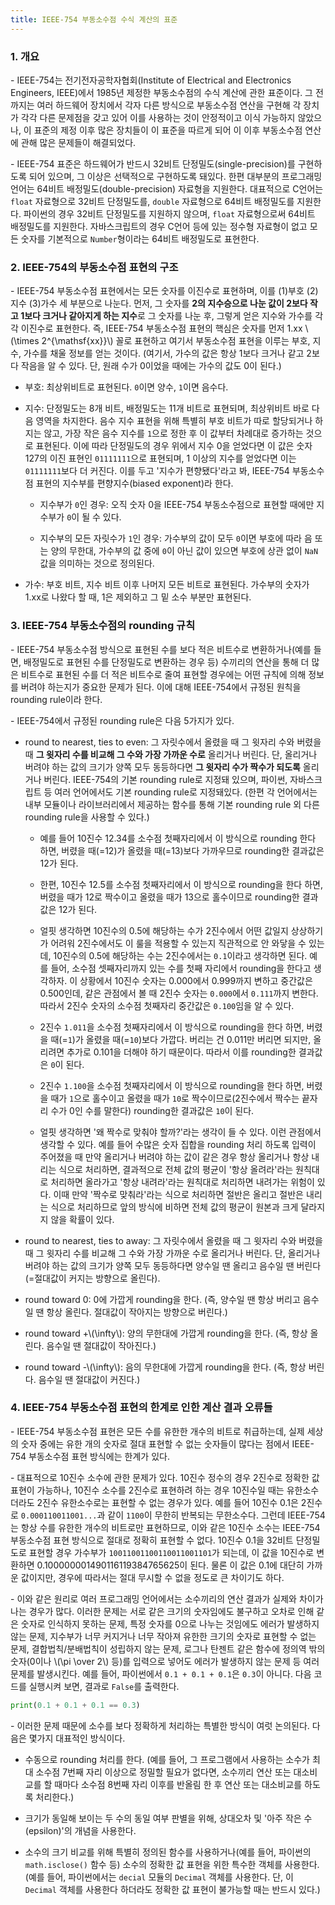 ```yaml
---
title: IEEE-754 부동소수점 수식 계산의 표준
---
```



### 1. 개요

\- IEEE-754는 전기전자공학자협회(Institute of Electrical and Electronics Engineers, IEEE)에서 1985년 제정한 부동소수점의 수식 계산에 관한 표준이다. 그 전까지는 여러 하드웨어 장치에서 각자 다른 방식으로 부동소수점 연산을 구현해 각 장치가 각각 다른 문제점을 갖고 있어 이를 사용하는 것이 안정적이고 이식 가능하지 않았으나, 이 표준의 제정 이후 많은 장치들이 이 표준을 따르게 되어 이 이후 부동소수점 연산에 관해 많은 문제들이 해결되었다.

\- IEEE-754 표준은 하드웨어가 반드시 32비트 단정밀도(single-precision)를 구현하도록 되어 있으며, 그 이상은 선택적으로 구현하도록 돼있다. 한편 대부분의 프로그래밍 언어는 64비트 배정밀도(double-precision) 자료형을 지원한다. 대표적으로 C언어는 `float` 자료형으로 32비트 단정밀도를, `double` 자료형으로 64비트 배정밀도를 지원한다. 파이썬의 경우 32비트 단정밀도를 지원하지 않으며, `float` 자료형으로써 64비트 배정밀도를 지원한다. 자바스크립트의 경우 C언어 등에 있는 정수형 자료형이 없고 모든 숫자를 기본적으로 `Number`형이라는 64비트 배정밀도로 표현한다.


### 2. IEEE-754의 부동소수점 표현의 구조


\- IEEE-754 부동소수점 표현에서는 모든 숫자를 이진수로 표현하며, 이를 (1)부호 (2)지수 (3)가수 세 부분으로 나눈다. 먼저, 그 숫자를 **2의 지수승으로 나눈 값이 2보다 작고 1보다 크거나 같아지게 하는 지수**로 그 숫자를 나눈 후, 그렇게 얻은 지수와 가수를 각각 이진수로 표현한다. 즉, IEEE-754 부동소수점 표현의 핵심은 숫자를 먼저 1.xx \\(\times 2^{\mathsf{xx}}\\) 꼴로 표현하고 여기서 부동소수점 표현을 이루는 부호, 지수, 가수를 채울 정보를 얻는 것이다. (여기서, 가수의 값은 항상 1보다 크거나 같고 2보다 작음을 알 수 있다. 단, 원래 수가 0이었을 때에는 가수의 값도 0이 된다.)

- 부호: 최상위비트로 표현된다. `0`이면 양수, `1`이면 음수다.

- 지수: 단정밀도는 8개 비트, 배정밀도는 11개 비트로 표현되며, 최상위비트 바로 다음 영역을 차지한다. 음수 지수 표현을 위해 특별히 부호 비트가 따로 할당되거나 하지는 않고, 가장 작은 음수 지수를 `1`으로 정한 후 이 값부터 차례대로 증가하는 것으로 표현된다. 이에 따라 단정밀도의 경우 위에서 지수 0을 얻었다면 이 값은 숫자 127의 이진 표현인 `01111111`으로 표현되며, 1 이상의 지수를 얻었다면 이는 `01111111`보다 더 커진다. 이를 두고 '지수가 편향됐다'라고 봐, IEEE-754 부동소수점 표현의 지수부를 편향지수(biased exponent)라 한다. 

  - 지수부가 `0`인 경우: 오직 숫자 0을 IEEE-754 부동소수점으로 표현할 때에만 지수부가 `0`이 될 수 있다.

  - 지수부의 모든 자릿수가 `1`인 경우: 가수부의 값이 모두 `0`이면 부호에 따라 음 또는 양의 무한대, 가수부의 값 중에 `0`이 아닌 값이 있으면 부호에 상관 없이 `NaN` 값을 의미하는 것으로 정의된다.

- 가수: 부호 비트, 지수 비트 이후 나머지 모든 비트로 표현된다. 가수부의 숫자가 1.xx로 나왔다 할 때, 1은 제외하고 그 밑 소수 부분만 표현된다.



### 3. IEEE-754 부동소수점의 rounding 규칙

\- IEEE-754 부동소수점 방식으로 표현된 수를 보다 적은 비트수로 변환하거나(예를 들면, 배정밀도로 표현된 수를 단정밀도로 변환하는 경우 등) 수끼리의 연산을 통해 더 많은 비트수로 표현된 수를 더 적은 비트수로 줄여 표현할 경우에는 어떤 규칙에 의해 정보를 버려야 하는지가 중요한 문제가 된다. 이에 대해 IEEE-754에서 규정된 원칙을 rounding rule이라 한다.

\- IEEE-754에서 규정된 rounding rule은 다음 5가지가 있다. 

- round to nearest, ties to even: 그 자릿수에서 올렸을 때 그 윗자리 수와 버렸을 때 **그 윗자리 수를 비교해 그 수와 가장 가까운 수로** 올리거나 버린다. 단, 올리거나 버려야 하는 값의 크기가 양쪽 모두 동등하다면 **그 윗자리 수가 짝수가 되도록** 올리거나 버린다. IEEE-754의 기본 rounding rule로 지정돼 있으며, 파이썬, 자바스크립트 등 여러 언어에서도 기본 rounding rule로 지정돼있다. (한편 각 언어에서는 내부 모듈이나 라이브러리에서 제공하는 함수를 통해 기본 rounding rule 외 다른 rounding rule을 사용할 수 있다.)

  - 예를 들어 10진수 12.34를 소수점 첫째자리에서 이 방식으로 rounding 한다 하면, 버렸을 때(=12)가 올렸을 때(=13)보다 가까우므로 rounding한 결과값은 12가 된다.

  - 한편, 10진수 12.5를 소수점 첫째자리에서 이 방식으로 rounding을 한다 하면, 버렸을 때가 12로 짝수이고 올렸을 때가 13으로 홀수이므로 rounding한 결과값은 12가 된다.

  - 얼핏 생각하면 10진수의 0.5에 해당하는 수가 2진수에서 어떤 값일지 상상하기가 어려워 2진수에서도 이 룰을 적용할 수 있는지 직관적으로 안 와닿을 수 있는데, 10진수의 0.5에 해당하는 수는 2진수에서는 `0.1`이라고 생각하면 된다. 예를 들어, 소수점 셋째자리까지 있는 수를 첫째 자리에서 rounding을 한다고 생각하자. 이 상황에서 10진수 숫자는 0.000에서 0.999까지 변하고 중간값은 0.500인데, 같은 관점에서 볼 때 2진수 숫자는 `0.000`에서 `0.111`까지 변한다. 따라서 2진수 숫자의 소수점 첫째자리 중간값은 `0.100`임을 알 수 있다.
  
  - 2진수 `1.011`을 소수점 첫째자리에서 이 방식으로 rounding을 한다 하면, 버렸을 때(=`1`)가 올렸을 때(=`10`)보다 가깝다. 버리는 건 0.011만 버리면 되지만, 올리려면 추가로 0.101을 더해야 하기 때문이다. 따라서 이를 rounding한 결과값은 `0`이 된다.

  - 2진수 `1.100`을 소수점 첫째자리에서 이 방식으로 rounding을 한다 하면, 버렸을 때가 `1`으로 홀수이고 올렸을 때가 `10`로 짝수이므로(2진수에서 짝수는 끝자리 수가 0인 수를 말한다) rounding한 결과값은 `10`이 된다.

  - 얼핏 생각하면 '왜 짝수로 맞춰야 할까?'라는 생각이 들 수 있다. 이런 관점에서 생각할 수 있다. 예를 들어 수많은 숫자 집합을 rounding 처리 하도록 입력이 주어졌을 때 만약 올리거나 버려야 하는 값이 같은 경우 항상 올리거나 항상 내리는 식으로 처리하면, 결과적으로 전체 값의 평균이 '항상 올려라'라는 원칙대로 처리하면 올라가고 '항상 내려라'라는 원칙대로 처리하면 내려가는 위험이 있다. 이때 만약 '짝수로 맞춰라'라는 식으로 처리하면 절반은 올리고 절반은 내리는 식으로 처리하므로 앞의 방식에 비하면 전체 값의 평균이 원본과 크게 달라지지 않을 확률이 있다.

- round to nearest, ties to away: 그 자릿수에서 올렸을 때 그 윗자리 수와 버렸을 때 그 윗자리 수를 비교해 그 수와 가장 가까운 수로 올리거나 버린다. 단, 올리거나 버려야 하는 값의 크기가 양쪽 모두 동등하다면 양수일 땐 올리고 음수일 땐 버린다(=절대값이 커지는 방향으로 올린다).

- round toward 0: 0에 가깝게 rounding을 한다. (즉, 양수일 땐 항상 버리고 음수일 땐 항상 올린다. 절대값이 작아지는 방향으로 버린다.)

- round toward +\\(\infty\\): 양의 무한대에 가깝게 rounding을 한다. (즉, 항상 올린다. 음수일 땐 절대값이 작아진다.)

- round toward -\\(\infty\\): 음의 무한대에 가깝게 rounding을 한다. (즉, 항상 버린다. 음수일 땐 절대값이 커진다.)



### 4. IEEE-754 부동소수점 표현의 한계로 인한 계산 결과 오류들

\- IEEE-754 부동소수점 표현은 모든 수를 유한한 개수의 비트로 취급하는데, 실제 세상의 숫자 중에는 유한 개의 숫자로 절대 표현할 수 없는 숫자들이 많다는 점에서 IEEE-754 부동소수점 표현 방식에는 한계가 있다.

\- 대표적으로 10진수 소수에 관한 문제가 있다. 10진수 정수의 경우 2진수로 정확한 값 표현이 가능하나, 10진수 소수를 2진수로 표현하려 하는 경우 10진수일 때는 유한소수더라도 2진수 유한소수로는 표현할 수 없는 경우가 있다. 예를 들어 10진수 0.1은 2진수로 `0.000110011001...`과 같이 `1100`이 무한히 반복되는 무한소수다. 그런데 IEEE-754는 항상 수를 유한한 개수의 비트로만 표현하므로, 이와 같은 10진수 소수는 IEEE-754 부동소수점 표현 방식으로 절대로 정확히 표현할 수 없다. 10진수 0.1을 32비트 단정밀도로 표현할 경우 가수부가 `10011001100110011001101`가 되는데, 이 값을 10진수로 변환하면 0.100000001490116119384765625이 된다. 물론 이 값은 0.1에 대단히 가까운 값이지만, 경우에 따라서는 절대 무시할 수 없을 정도로 큰 차이기도 하다. 

\- 이와 같은 원리로 여러 프로그래밍 언어에서는 소수끼리의 연산 결과가 실제와 차이가 나는 경우가 많다. 이러한 문제는 서로 같은 크기의 숫자임에도 불구하고 오차로 인해 같은 숫자로 인식하지 못하는 문제, 특정 숫자를 0으로 나누는 것임에도 에러가 발생하지 않는 문제, 지수부가 너무 커지거나 너무 작아져 유한한 크기의 숫자로 표현할 수 없는 문제, 결합법칙/분배법칙이 성립하지 않는 문제, 로그나 탄젠트 같은 함수에 정의역 밖의 숫자(0이나 \\(\pi \over 2\\) 등)를 입력으로 넣어도 에러가 발생하지 않는 문제 등 여러 문제를 발생시킨다. 예를 들어, 파이썬에서 `0.1 + 0.1 + 0.1`은 `0.3`이 아니다. 다음 코드를 실행시켜 보면, 결과로 `False`를 출력한다.

```python
print(0.1 + 0.1 + 0.1 == 0.3)
```

\- 이러한 문제 때문에 소수를 보다 정확하게 처리하는 특별한 방식이 여럿 논의된다. 다음은 몇가지 대표적인 방식이다.

- 수동으로 rounding 처리를 한다. (예를 들어, 그 프로그램에서 사용하는 소수가 최대 소수점 7번째 자리 이상으로 정밀할 필요가 없다면, 소수끼리 연산 또는 대소비교를 할 때마다 소수점 8번째 자리 이후를 반올림 한 후 연산 또는 대소비교를 하도록 처리한다.)

- 크기가 동일해 보이는 두 수의 동일 여부 판별을 위해, 상대오차 및 '아주 작은 수(epsilon)'의 개념을 사용한다.

- 소수의 크기 비교를 위해 특별히 정의된 함수를 사용하거나(예를 들어, 파이썬의 `math.isclose()` 함수 등) 소수의 정확한 값 표현을 위한 특수한 객체를 사용한다. (예를 들어, 파이썬에서는 `decial` 모듈의 `Decimal` 객체를 사용한다. 단, 이 `Decimal` 객체를 사용한다 하더라도 정확한 값 표현이 불가능할 때는 반드시 있다.)


